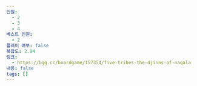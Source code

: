 ```yaml
---
인원:
  - 2
  - 3
  - 4
베스트 인원:
  - 2
플레이 여부: false
복잡도: 2.84
링크:
  - https://bgg.cc/boardgame/157354/five-tribes-the-djinns-of-naqala
내용: false
tags: []
---
```


